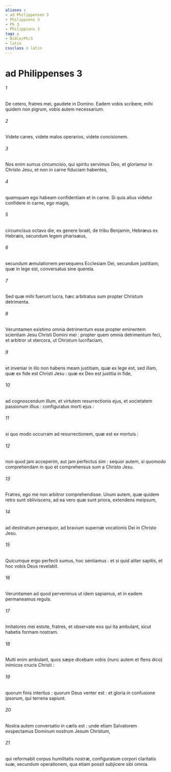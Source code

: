 ```yaml
---
aliases : 
- ad Philippenses 3
- Philippiens 3
- Ph 3
- Philippians 3
tags : 
- Bible/Ph/3
- latin
cssclass : latin
---
```


# ad Philippenses 3

###### 1
De cetero, fratres mei, gaudete in Domino. Eadem vobis scribere, mihi quidem non pigrum, vobis autem necessarium.
###### 2
Videte canes, videte malos operarios, videte concisionem.
###### 3
Nos enim sumus circumcisio, qui spiritu servimus Deo, et gloriamur in Christo Jesu, et non in carne fiduciam habentes,
###### 4
quamquam ego habeam confidentiam et in carne. Si quis alius videtur confidere in carne, ego magis,
###### 5
circumcisus octavo die, ex genere Israël, de tribu Benjamin, Hebræus ex Hebræis, secundum legem pharisæus,
###### 6
secundum æmulationem persequens Ecclesiam Dei, secundum justitiam, quæ in lege est, conversatus sine querela.
###### 7
Sed quæ mihi fuerunt lucra, hæc arbitratus sum propter Christum detrimenta.
###### 8
Verumtamen existimo omnia detrimentum esse propter eminentem scientiam Jesu Christi Domini mei : propter quem omnia detrimentum feci, et arbitror ut stercora, ut Christum lucrifaciam,
###### 9
et inveniar in illo non habens meam justitiam, quæ ex lege est, sed illam, quæ ex fide est Christi Jesu : quæ ex Deo est justitia in fide,
###### 10
ad cognoscendum illum, et virtutem resurrectionis ejus, et societatem passionum illius : configuratus morti ejus :
###### 11
si quo modo occurram ad resurrectionem, quæ est ex mortuis :
###### 12
non quod jam acceperim, aut jam perfectus sim : sequor autem, si quomodo comprehendam in quo et comprehensus sum a Christo Jesu.
###### 13
Fratres, ego me non arbitror comprehendisse. Unum autem, quæ quidem retro sunt obliviscens, ad ea vero quæ sunt priora, extendens meipsum,
###### 14
ad destinatum persequor, ad bravium supernæ vocationis Dei in Christo Jesu.
###### 15
Quicumque ergo perfecti sumus, hoc sentiamus : et si quid aliter sapitis, et hoc vobis Deus revelabit.
###### 16
Verumtamen ad quod pervenimus ut idem sapiamus, et in eadem permaneamus regula.
###### 17
Imitatores mei estote, fratres, et observate eos qui ita ambulant, sicut habetis formam nostram.
###### 18
Multi enim ambulant, quos sæpe dicebam vobis (nunc autem et flens dico) inimicos crucis Christi :
###### 19
quorum finis interitus : quorum Deus venter est : et gloria in confusione ipsorum, qui terrena sapiunt.
###### 20
Nostra autem conversatio in cælis est : unde etiam Salvatorem exspectamus Dominum nostrum Jesum Christum,
###### 21
qui reformabit corpus humilitatis nostræ, configuratum corpori claritatis suæ, secundum operationem, qua etiam possit subjicere sibi omnia.
